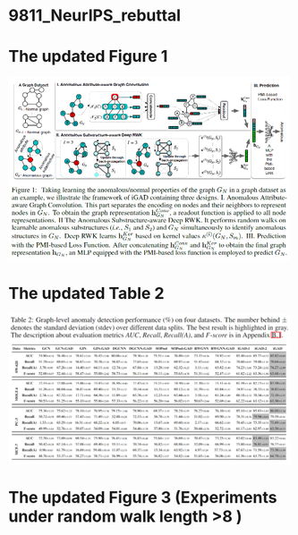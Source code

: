 # 9811_NeurIPS_rebuttal

# The updated Figure 1

![image](Figure1.png)

# The updated Table 2

![image](Table2.png)

# The updated Figure 3 (Experiments under random walk length >8 )

